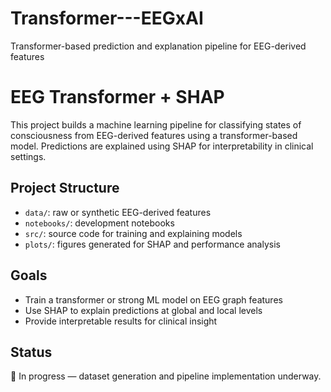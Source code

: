 # Transformer---EEGxAI
Transformer-based prediction and explanation pipeline for EEG-derived features

# EEG Transformer + SHAP

This project builds a machine learning pipeline for classifying states of consciousness from EEG-derived features using a transformer-based model. Predictions are explained using SHAP for interpretability in clinical settings.

## Project Structure

- `data/`: raw or synthetic EEG-derived features
- `notebooks/`: development notebooks
- `src/`: source code for training and explaining models
- `plots/`: figures generated for SHAP and performance analysis

## Goals

- Train a transformer or strong ML model on EEG graph features
- Use SHAP to explain predictions at global and local levels
- Provide interpretable results for clinical insight

## Status

🔧 In progress — dataset generation and pipeline implementation underway.
